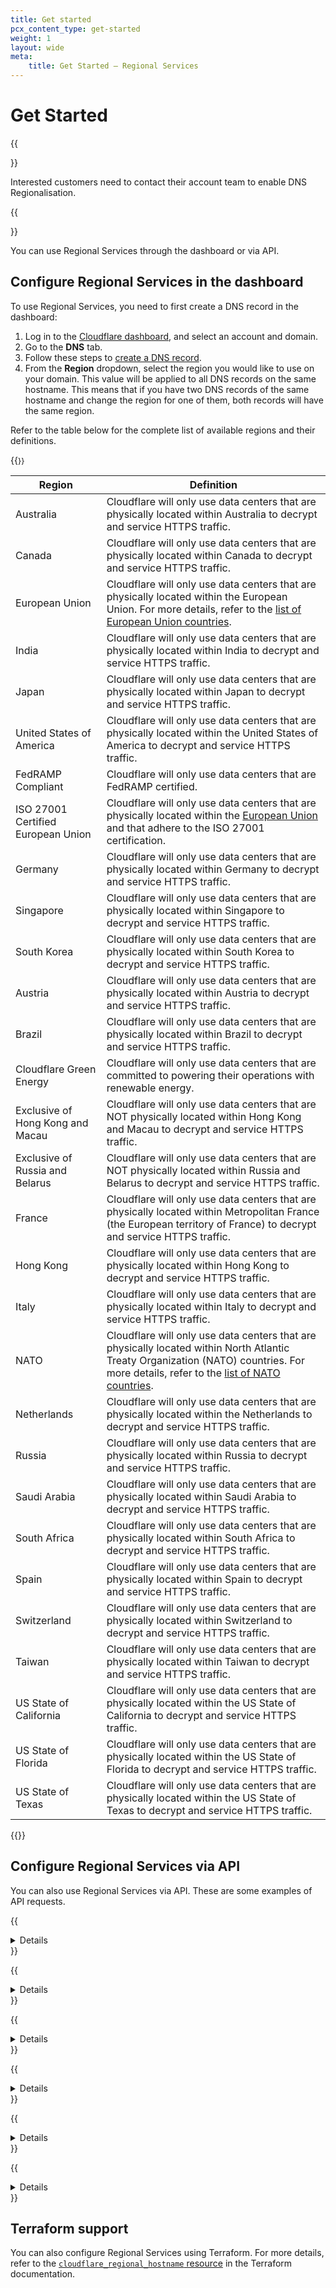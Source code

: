 ```yaml
---
title: Get started
pcx_content_type: get-started
weight: 1
layout: wide
meta:
    title: Get Started — Regional Services
---
```


# Get Started

{{<Aside type="note">}}

Interested customers need to contact their account team to enable DNS Regionalisation.

{{</Aside>}}

You can use Regional Services through the dashboard or via API.

## Configure Regional Services in the dashboard

To use Regional Services, you need to first create a DNS record in the dashboard:

1. Log in to the [Cloudflare dashboard](https://dash.cloudflare.com/), and select an account and domain.
2. Go to the **DNS** tab.
3. Follow these steps to [create a DNS record](/dns/manage-dns-records/how-to/create-dns-records/).
4. From the **Region** dropdown, select the region you would like to use on your domain. This value will be applied to all DNS records on the same hostname. This means that if you have two DNS records of the same hostname and change the region for one of them, both records will have the same region.

Refer to the table below for the complete list of available regions and their definitions.

{{<table-wrap style="font-size: 87%">}}

| Region | Definition |
| --- | --- |
| Australia | Cloudflare will only use data centers that are physically located within Australia to decrypt and service HTTPS traffic. |
| Canada | Cloudflare will only use data centers that are physically located within Canada to decrypt and service HTTPS traffic. |
| European Union | Cloudflare will only use data centers that are physically located within the European Union. For more details, refer to the [list of European Union countries](https://european-union.europa.eu/principles-countries-history/country-profiles_en). |
| India | Cloudflare will only use data centers that are physically located within India to decrypt and service HTTPS traffic. |
| Japan | Cloudflare will only use data centers that are physically located within Japan to decrypt and service HTTPS traffic. |
| United States of America | Cloudflare will only use data centers that are physically located within the United States of America to decrypt and service HTTPS traffic. |
| FedRAMP Compliant | Cloudflare will only use data centers that are FedRAMP certified. |
| ISO 27001 Certified European Union | Cloudflare will only use data centers that are physically located within the [European Union](https://european-union.europa.eu/principles-countries-history/country-profiles_en) and that adhere to the ISO 27001 certification. |
| Germany | Cloudflare will only use data centers that are physically located within Germany to decrypt and service HTTPS traffic. |
| Singapore | Cloudflare will only use data centers that are physically located within Singapore to decrypt and service HTTPS traffic. |
| South Korea | Cloudflare will only use data centers that are physically located within South Korea to decrypt and service HTTPS traffic. |
| Austria | Cloudflare will only use data centers that are physically located within Austria to decrypt and service HTTPS traffic. |
| Brazil | Cloudflare will only use data centers that are physically located within Brazil to decrypt and service HTTPS traffic. |   
| Cloudflare Green Energy | Cloudflare will only use data centers that are committed to powering their operations with renewable energy. |
| Exclusive of Hong Kong and Macau | Cloudflare will only use data centers that are NOT physically located within Hong Kong and Macau to decrypt and service HTTPS traffic. |
| Exclusive of Russia and Belarus | Cloudflare will only use data centers that are NOT physically located within Russia and Belarus to decrypt and service HTTPS traffic. |
| France | Cloudflare will only use data centers that are physically located within Metropolitan France (the European territory of France) to decrypt and service HTTPS traffic. |
| Hong Kong | Cloudflare will only use data centers that are physically located within Hong Kong to decrypt and service HTTPS traffic. |
| Italy | Cloudflare will only use data centers that are physically located within Italy to decrypt and service HTTPS traffic. |
| NATO | Cloudflare will only use data centers that are physically located within North Atlantic Treaty Organization (NATO) countries. For more details, refer to the [list of NATO countries](https://www.nato.int/nato-welcome/).
| Netherlands | Cloudflare will only use data centers that are physically located within the Netherlands to decrypt and service HTTPS traffic. |
| Russia | Cloudflare will only use data centers that are physically located within Russia to decrypt and service HTTPS traffic. |
| Saudi Arabia | Cloudflare will only use data centers that are physically located within Saudi Arabia to decrypt and service HTTPS traffic. |
| South Africa | Cloudflare will only use data centers that are physically located within South Africa to decrypt and service HTTPS traffic. |
| Spain | Cloudflare will only use data centers that are physically located within Spain to decrypt and service HTTPS traffic. |
| Switzerland | Cloudflare will only use data centers that are physically located within Switzerland to decrypt and service HTTPS traffic. |
| Taiwan | Cloudflare will only use data centers that are physically located within Taiwan to decrypt and service HTTPS traffic. |
| US State of California | Cloudflare will only use data centers that are physically located within the US State of California to decrypt and service HTTPS traffic. |
| US State of Florida | Cloudflare will only use data centers that are physically located within the US State of Florida to decrypt and service HTTPS traffic. |
| US State of Texas | Cloudflare will only use data centers that are physically located within the US State of Texas to decrypt and service HTTPS traffic. |

{{</table-wrap>}}

## Configure Regional Services via API

You can also use Regional Services via API. These are some examples of API requests.

{{<details header="List all the available regions">}}

```bash
---
header: Request
---
curl -X GET "https://api.cloudflare.com/client/v4/accounts/<ACCOUNT_ID>/addressing/regional_hostnames/regions" \
     -H "Content-Type:application/json" \
     -H "X-Auth-Key:<API_KEY>" \
     -H "X-Auth-Email:<EMAIL>" | jq .
```

```json
---
header: Response
---
{
  "success": true,
  "errors": [],
  "result": [
    {
      "key": "ca",
      "label": "Canada"
    },
    {
      "key": "eu",
      "label": "Europe"
    }
  ],
  "messages": []
}
```

{{</details>}}

{{<details header="Create a new regional hostname entry">}}

```bash
---
header: Request
---
curl -X POST "https://api.cloudflare.com/client/v4/zones/<ZONE_ID>/addressing/regional_hostnames" \
     -H "Content-Type:application/json" \
     -H "X-Auth-Key:<API_KEY>" \
     -H "X-Auth-Email:<EMAIL>" \
     -d '{"hostname": "ca.regional.ipam.rocks", "region_key": "ca"}' | jq .
```

```json
---
header: Response
---
{
  "success": true,
  "errors": [],
  "result": {
    "hostname": "ca.regional.ipam.rocks",
    "region_key": "ca",
    "created_on": "2023-01-13T23:59:45.276558Z"
  },
  "messages": []
}
```

{{</details>}}

{{<details header="List all regional hostnames for a zone or get a specific one">}}

```bash
---
header: Request
---
curl -X GET "https://api.cloudflare.com/client/v4/zones/<ZONE_ID>/addressing/regional_hostnames" \
     -H "Content-Type:application/json" \
     -H "X-Auth-Key:<API_KEY>" \
     -H "X-Auth-Email:<EMAIL>" | jq .
```

```json
---
header: Response
---
{
  "success": true,
  "errors": [],
  "result": [
    {
      "hostname": "ca.regional.ipam.rocks",
      "region_key": "ca",
      "created_on": "2023-01-14T00:47:57.060267Z"
    }
  ],
  "messages": []
}
```

{{</details>}}

{{<details header="List all regional hostnames for a specific zone">}}

```bash
---
header: Request
---
curl -X GET "https://api.cloudflare.com/client/v4/zones/<ZONE_ID>/addressing/regional_hostnames/ca.regional.ipam.rocks" \
     -H "Content-Type:application/json" \
     -H "X-Auth-Key:<API_KEY>" \
     -H "X-Auth-Email:<EMAIL>" | jq .
```

```json
---
header: Response
---
{
  "success": true,
  "errors": [],
  "result": {
    "hostname": "ca.regional.ipam.rocks",
    "region_key": "ca",
    "created_on": "2023-01-13T23:59:45.276558Z"
  },
  "messages": []
}
```

{{</details>}}

{{<details header="Patch the region for a specific hostname">}}

```bash
---
header: Request
---
curl -X PATCH "https://api.cloudflare.com/client/v4/zones/<ZONE_ID>/addressing/regional_hostnames/ca.regional.ipam.rocks" \
     -H "Content-Type:application/json" \
     -H "X-Auth-Key:<API_KEY>" \
     -H "X-Auth-Email:<EMAIL>" \
     -d '{"region_key": "eu"}' | jq .
```

```json
---
header: Response
---
{
  "success": true,
  "errors": [],
  "result": {
    "hostname": "ca.regional.ipam.rocks",
    "region_key": "eu",
    "created_on": "2023-01-13T23:59:45.276558Z"
  },
  "messages": []
}
```

{{</details>}}

{{<details header="Delete the region configuration">}}

```bash
---
header: Request
---
curl -X DELETE "https://api.cloudflare.com/client/v4/zones/<ZONE_ID>/addressing/regional_hostnames/ca.regional.ipam.rocks" \
     -H "Content-Type:application/json" \
     -H "X-Auth-Key:<API_KEY>" \
     -H "X-Auth-Email:<EMAIL>" | jq .
```

```json
---
header: Response
---
{
  "success": true,
  "errors": [],
  "result": null,
  "messages": []
}
```

{{</details>}}

## Terraform support

You can also configure Regional Services using Terraform. For more details, refer to the [`cloudflare_regional_hostname` resource](https://registry.terraform.io/providers/cloudflare/cloudflare/latest/docs/resources/regional_hostname) in the Terraform documentation.
